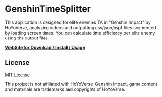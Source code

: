 # GenshinTimeSplitter

This application is designed for elite enemies TA in "Genshin Impact" by HoYoVerse,
analyzing videos and outputting csv/json/xspf files segmented by loading screen times.
You can calculate time efficiency per elite enemy using the output files.

**[WebSite for Download / Install / Usage](https://saipan-fez.github.io/GenshinTimeSplitter/)**

## License

[MIT License](https://github.com/saipan-fez/GenshinTimeSplitter/blob/main/LICENSE)

This project is not affiliated with HoYoVerse.
Genshin Impact, game content and materials are trademarks and copyrights of HoYoVerse.